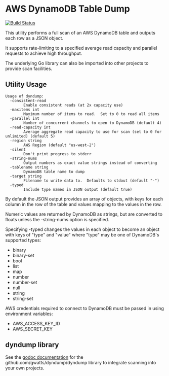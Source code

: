 # AWS DynamoDB Table Dump 

[![Build Status](https://travis-ci.org/gwatts/dyndump.svg?branch=master)](https://travis-ci.org/gwatts/dyndump)


This utility performs a full scan of an AWS DynamoDB table and outputs each
row as a JSON object.

It supports rate-limiting to a specified average read capacity and parallel
requests to achieve high throughput.

The underlying Go library can also be imported into other projects to provide
scan facilities.

## Utility Usage

```
Usage of dyndump:
  -consistent-read
        Enable consistent reads (at 2x capacity use)
  -maxitems int
        Maximum number of items to read.  Set to 0 to read all items
  -parallel int
        Number of concurrent channels to open to DynamoDB (default 4)
  -read-capacity int
        Average aggregate read capacity to use for scan (set to 0 for unlimited) (default 5)
  -region string
        AWS Region (default "us-west-2")
  -silent
        Don't print progress to stderr
  -string-nums
        Output numbers as exact value strings instead of converting
  -tablename string
        DynamoDB table name to dump
  -target string
        Filename to write data to.  Defaults to stdout (default "-")
  -typed
        Include type names in JSON output (default true)
```

By default the JSON output provides an array of objects, with keys for each
column in the row of the table and values mapping to the values in the row.

Numeric values are returned by DynamoDB as strings, but are converted to
floats unless the -string-nums option is specified.

Specifying -typed changes the values in each object to become an object
with keys of "type" and "value" where "type" may be one of DynamoDB's
supported types:
* binary
* binary-set
* bool
* list
* map
* number
* number-set
* null
* string
* string-set

AWS credentials required to connect to DynamoDB must be passed in using
environment variables:
* AWS_ACCESS_KEY_ID
* AWS_SECRET_KEY

## dyndump library

See the [godoc documentation](https://godoc.org/github.com/gwatts/dyndump/dyndump)
for the github.com/gwatts/dyndump/dyndump library to integrate scanning into
your own projects.
